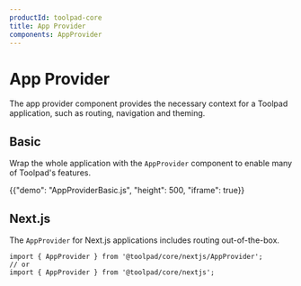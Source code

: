 ```yaml
---
productId: toolpad-core
title: App Provider
components: AppProvider
---
```


# App Provider

<p class="description">The app provider component provides the necessary context for a Toolpad application, such as routing, navigation and theming.</p>

## Basic

Wrap the whole application with the `AppProvider` component to enable many of Toolpad's features.

{{"demo": "AppProviderBasic.js", "height": 500, "iframe": true}}

## Next.js

The `AppProvider` for Next.js applications includes routing out-of-the-box.

```tsx
import { AppProvider } from '@toolpad/core/nextjs/AppProvider';
// or
import { AppProvider } from '@toolpad/core/nextjs';
```

